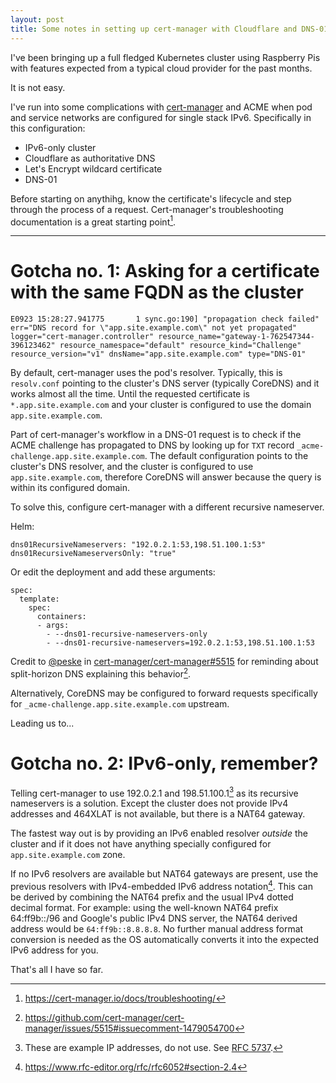 ```yaml
---
layout: post
title: Some notes in setting up cert-manager with Cloudflare and DNS-01
---
```


I've been bringing up a full fledged Kubernetes cluster using Raspberry Pis with
features expected from a typical cloud provider for the past months.

It is not easy.

I've run into some complications with [cert-manager](https://cert-manager.io)
and ACME when pod and service networks are configured for single stack IPv6.
Specifically in this configuration:
* IPv6-only cluster
* Cloudflare as authoritative DNS
* Let's Encrypt wildcard certificate
* DNS-01

<!--more-->

Before starting on anythihg, know the certificate's lifecycle and step through
the process of a request. Cert-manager's troubleshooting documentation is a
great starting point[^3].

---

# Gotcha no. 1: Asking for a certificate with the same FQDN as the cluster

```
E0923 15:28:27.941775       1 sync.go:190] "propagation check failed" err="DNS record for \"app.site.example.com\" not yet propagated" logger="cert-manager.controller" resource_name="gateway-1-762547344-396123462" resource_namespace="default" resource_kind="Challenge" resource_version="v1" dnsName="app.site.example.com" type="DNS-01"
```

By default, cert-manager uses the pod's resolver. Typically, this is
`resolv.conf` pointing to the cluster's DNS server (typically CoreDNS) and it
works almost all the time. Until the requested certificate is
`*.app.site.example.com` and your cluster is configured to use the domain
`app.site.example.com`.

Part of cert-manager's workflow in a DNS-01 request is to check if the ACME
challenge has propagated to DNS by looking up for `TXT` record
`_acme-challenge.app.site.example.com`. The default configuration points to the
cluster's DNS resolver, and the cluster is configured to use
`app.site.example.com`, therefore CoreDNS will answer because the query is
within its configured domain.

To solve this, configure cert-manager with a different recursive nameserver.

Helm:

```
dns01RecursiveNameservers: "192.0.2.1:53,198.51.100.1:53"
dns01RecursiveNameserversOnly: "true"
```

Or edit the deployment and add these arguments:

```
spec:
  template:
    spec:
      containers:
      - args:
        - --dns01-recursive-nameservers-only
        - --dns01-recursive-nameservers=192.0.2.1:53,198.51.100.1:53
```

Credit to [@peske](https://github.com/peske) in
[cert-manager/cert-manager#5515](https://github.com/cert-manager/cert-manager/issues/5515#issuecomment-1479054700)
for reminding about split-horizon DNS explaining this behavior[^1].

Alternatively, CoreDNS may be configured to forward requests specifically for
`_acme-challenge.app.site.example.com` upstream.

Leading us to...

# Gotcha no. 2: IPv6-only, remember?

Telling cert-manager to use 192.0.2.1 and 198.51.100.1[^4] as its recursive
nameservers is a solution. Except the cluster does not provide IPv4 addresses
and 464XLAT is not available, but there is a NAT64 gateway.

The fastest way out is by providing an IPv6 enabled resolver *outside* the
cluster and if it does not have anything specially configured for
`app.site.example.com` zone.

If no IPv6 resolvers are available but NAT64 gateways are present, use the
previous resolvers with IPv4-embedded IPv6 address notation[^2]. This can be
derived by combining the NAT64 prefix and the usual IPv4 dotted decimal format.
For example: using the well-known NAT64 prefix 64:ff9b::/96 and Google's public
IPv4 DNS server, the NAT64 derived address would be `64:ff9b::8.8.8.8`. No
further manual address format conversion is needed as the OS automatically
converts it into the expected IPv6 address for you.

That's all I have so far.

[^1]: https://github.com/cert-manager/cert-manager/issues/5515#issuecomment-1479054700
[^2]: https://www.rfc-editor.org/rfc/rfc6052#section-2.4
[^3]: https://cert-manager.io/docs/troubleshooting/
[^4]: These are example IP addresses, do not use. See [RFC 5737](https://www.rfc-editor.org/rfc/rfc5737.html).
